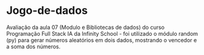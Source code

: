 # Jogo-de-dados
 Avaliação da aula 07 (Modulo e Bibliotecas de dados) do curso Programação Full Stack IA da Infinity School -  foi utilizado o módulo random (py) para gerar números aleatórios em dois dados, mostrando o vencedor e a soma dos números.
